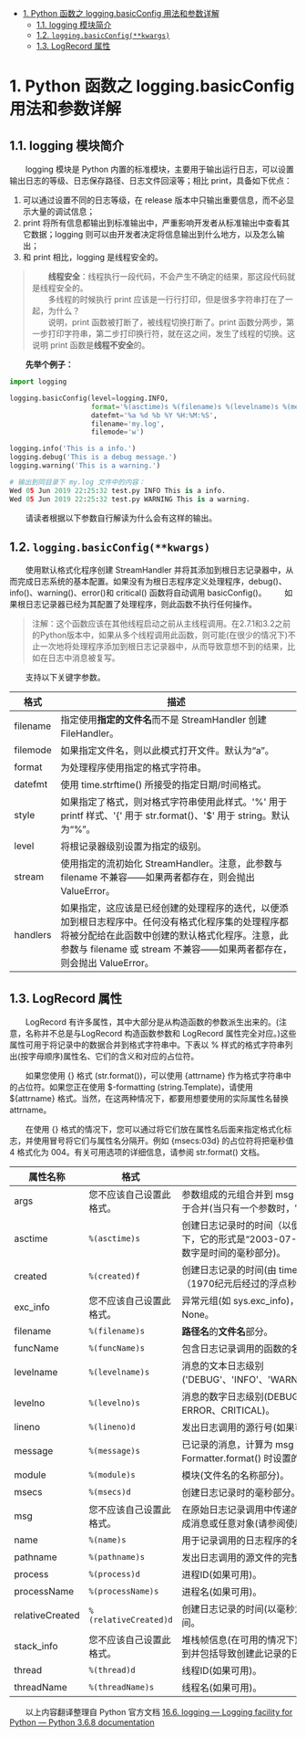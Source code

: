 - [1. Python 函数之 logging.basicConfig 用法和参数详解](#1-python-函数之-loggingbasicconfig-用法和参数详解)
    - [1.1. logging 模块简介](#11-logging-模块简介)
    - [1.2. `logging.basicConfig(**kwargs)`](#12-loggingbasicconfigkwargs)
    - [1.3. LogRecord 属性](#13-logrecord-属性)


# 1. Python 函数之 logging.basicConfig 用法和参数详解

## 1.1. logging 模块简介
&emsp;&emsp;logging 模块是 Python 内置的标准模块，主要用于输出运行日志，可以设置输出日志的等级、日志保存路径、日志文件回滚等；相比 print，具备如下优点：

1. 可以通过设置不同的日志等级，在 release 版本中只输出重要信息，而不必显示大量的调试信息；
2. print 将所有信息都输出到标准输出中，严重影响开发者从标准输出中查看其它数据；logging 则可以由开发者决定将信息输出到什么地方，以及怎么输出；
3. 和 print 相比，logging 是线程安全的。

> &emsp;&emsp;**线程安全**：线程执行一段代码，不会产生不确定的结果，那这段代码就是线程安全的。  
> &emsp;&emsp;多线程的时候执行 print 应该是一行行打印，但是很多字符串打在了一起，为什么？  
> &emsp;&emsp;说明，print 函数被打断了，被线程切换打断了。print 函数分两步，第一步打印字符串，第二步打印换行符，就在这之间，发生了线程的切换。这说明 print 函数是**线程不安全**的。  

&emsp;&emsp;**先举个例子：**
```python
import logging

logging.basicConfig(level=logging.INFO,
                    format='%(asctime)s %(filename)s %(levelname)s %(message)s',
                    datefmt='%a %d %b %Y %H:%M:%S',
                    filename='my.log',
                    filemode='w')

logging.info('This is a info.')
logging.debug('This is a debug message.')
logging.warning('This is a warning.')

# 输出到同目录下 my.log 文件中的内容：
Wed 05 Jun 2019 22:25:32 test.py INFO This is a info.
Wed 05 Jun 2019 22:25:32 test.py WARNING This is a warning.
```
&emsp;&emsp;请读者根据以下参数自行解读为什么会有这样的输出。

## 1.2. `logging.basicConfig(**kwargs)`  
&emsp;&emsp;使用默认格式化程序创建 StreamHandler 并将其添加到根日志记录器中，从而完成日志系统的基本配置。如果没有为根日志程序定义处理程序，debug()、info()、warning()、error()和 critical() 函数将自动调用 basicConfig()。
&emsp;&emsp;如果根日志记录器已经为其配置了处理程序，则此函数不执行任何操作。

> 注解：这个函数应该在其他线程启动之前从主线程调用。在2.7.1和3.2之前的Python版本中，如果从多个线程调用此函数，则可能(在很少的情况下)不止一次地将处理程序添加到根日志记录器中，从而导致意想不到的结果，比如在日志中消息被复写。

&emsp;&emsp;支持以下关键字参数。

格式 | 描述
---|---
filename | 指定使用**指定的文件名**而不是 StreamHandler 创建 FileHandler。
filemode | 如果指定文件名，则以此模式打开文件。默认为“a”。
format | 为处理程序使用指定的格式字符串。
datefmt | 使用 time.strftime() 所接受的指定日期/时间格式。
style | 如果指定了格式，则对格式字符串使用此样式。'%' 用于 printf 样式、'{' 用于 str.format()、'$' 用于 string。默认为“%”。
level | 将根记录器级别设置为指定的级别。
stream | 使用指定的流初始化 StreamHandler。注意，此参数与 filename 不兼容——如果两者都存在，则会抛出 ValueError。
handlers | 如果指定，这应该是已经创建的处理程序的迭代，以便添加到根日志程序中。任何没有格式化程序集的处理程序都将被分配给在此函数中创建的默认格式化程序。注意，此参数与 filename 或 stream 不兼容——如果两者都存在，则会抛出 ValueError。

## 1.3. LogRecord 属性
&emsp;&emsp;LogRecord 有许多属性，其中大部分是从构造函数的参数派生出来的。(注意，名称并不总是与LogRecord 构造函数参数和 LogRecord 属性完全对应。)这些属性可用于将记录中的数据合并到格式字符串中。下表以 % 样式的格式字符串列出(按字母顺序)属性名、它们的含义和对应的占位符。

&emsp;&emsp;如果您使用 {} 格式 (str.format())，可以使用 {attrname} 作为格式字符串中的占位符。如果您正在使用 $-formatting (string.Template)，请使用 ${attrname} 格式。当然，在这两种情况下，都要用想要使用的实际属性名替换 attrname。

&emsp;&emsp;在使用 {} 格式的情况下，您可以通过将它们放在属性名后面来指定格式化标志，并使用冒号将它们与属性名分隔开。例如 {msecs:03d} 的占位符将把毫秒值 4 格式化为 004。有关可用选项的详细信息，请参阅 str.format() 文档。

属性名称 | 格式 | 描述
---|---|---
args | 您不应该自己设置此格式。 | 参数组成的元组合并到 msg 中以生成消息，或 dict，其值用于合并(当只有一个参数时，它是一个字典)。
asctime | `%(asctime)s` | 创建日志记录时的时间（以便于人识读的格式）。默认情况下，它的形式是“2003-07-08 16:49:45,896”(逗号后面的数字是时间的毫秒部分)。
created | `%(created)f` | 创建日志记录的时间(由 time.time() 函数返回的时间戳（1970纪元后经过的浮点秒数）)。
exc_info | 您不应该自己设置此格式。 | 异常元组(如 sys.exc_info)，如果没有发生异常，则为 None。
filename | `%(filename)s` | **路径名**的**文件名**部分。
funcName | `%(funcName)s` | 包含日志记录调用的函数的名称。
levelname | `%(levelname)s` | 消息的文本日志级别('DEBUG'、'INFO'、'WARNING'、'ERROR'、'CRITICAL')。
levelno | `%(levelno)s` | 消息的数字日志级别(DEBUG、INFO、WARNING、ERROR、CRITICAL)。
lineno | `%(lineno)d` | 发出日志调用的源行号(如果可用)。
message | `%(message)s` | 已记录的消息，计算为 msg % args。这是在调用 Formatter.format() 时设置的。
module | `%(module)s` | 模块(文件名的名称部分)。
msecs | `%(msecs)d` | 创建日志记录时的毫秒部分。
msg | 您不应该自己设置此格式。 | 在原始日志记录调用中传递的格式字符串。与 args 合并以生成消息或任意对象(请参阅使用任意对象作为消息)。
name | `%(name)s` | 用于记录调用的日志程序的名称。
pathname | `%(pathname)s` | 发出日志调用的源文件的完整路径名(如果可用)。
process | `%(process)d` | 进程ID(如果可用)。
processName | `%(processName)s` | 进程名(如果可用)。
relativeCreated | `%(relativeCreated)d` | 创建日志记录的时间(以毫秒为单位)相对于加载日志模块的时间。
stack_info | 您不应该自己设置此格式。 | 堆栈帧信息(在可用的情况下)从当前线程的堆栈底部开始，直到并包括导致创建此记录的日志调用的堆栈帧。
thread | `%(thread)d` | 线程ID(如果可用)。
threadName | `%(threadName)s` | 线程名(如果可用)。


&emsp;&emsp;以上内容翻译整理自 Python 官方文档 [16.6. logging — Logging facility for Python — Python 3.6.8 documentation](https://docs.python.org/3.6/library/logging.html?highlight=logging#module-logging)
